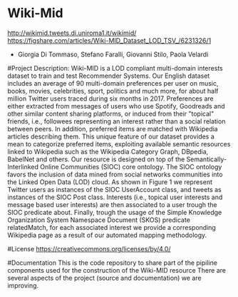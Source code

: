 # Wiki-Mid
http://wikimid.tweets.di.uniroma1.it/wikimid/
https://figshare.com/articles/Wiki-MID_Dataset_LOD_TSV_/6231326/1
* Giorgia Di Tommaso, Stefano Faralli, Giovanni Stilo, Paola Velardi

#Project Description:
Wiki-MID is a LOD compliant multi-domain interests dataset to train and test Recommender Systems. Our English dataset includes an average of 90 multi-domain preferences per user on music, books, movies, celebrities, sport, politics and much more, for about half million Twitter users traced during six months in 2017. Preferences are either extracted from messages of users who use Spotify, Goodreads and other similar content sharing platforms, or induced from their "topical" friends, i.e., followees representing an interest rather than a social relation between peers. In addition, preferred items are matched with Wikipedia articles describing them. This unique feature of our dataset provides a mean to categorize preferred items, exploiting available semantic resources linked to Wikipedia such as the Wikipedia Category Graph, DBpedia, BabelNet and others.
Our resource is designed on top of the Semantically-Interlinked Online Communities (SIOC) core ontology. The SIOC ontology favors the inclusion of data mined from social networks communities into the Linked Open Data (LOD) cloud. As shown in Figure 1 we represent Twitter users as instances of the SIOC UserAccount class, and tweets as instances of the SIOC Post class. Interests (i.e., topical user interests and message based user interests) are then associated to a user trough the SIOC predicate about. Finally, trough the usage of the Simple Knowledge Organization System Namespace Document (SKOS) predicate relatedMatch, for each associated interest we provide a corresponding Wikipedia page as a result of our automated mapping methodology.

#License
https://creativecommons.org/licenses/by/4.0/

#Documentation
 This is the code repository to share part of the pipiline components used for the construction of the Wiki-MID resource
 There are several aspects of the project (source and documentation) we are improving. 


